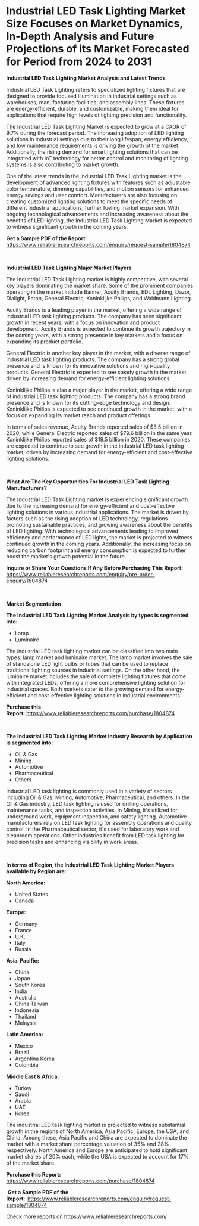 <p><h1>Industrial LED Task Lighting Market Size Focuses on Market Dynamics, In-Depth Analysis and Future Projections of its Market Forecasted for Period from 2024 to 2031</h1></p><p><strong>Industrial LED Task Lighting Market Analysis and Latest Trends</strong></p>
<p><p>Industrial LED Task Lighting refers to specialized lighting fixtures that are designed to provide focused illumination in industrial settings such as warehouses, manufacturing facilities, and assembly lines. These fixtures are energy-efficient, durable, and customizable, making them ideal for applications that require high levels of lighting precision and functionality.</p><p>The Industrial LED Task Lighting Market is expected to grow at a CAGR of 9.7% during the forecast period. The increasing adoption of LED lighting solutions in industrial settings due to their long lifespan, energy efficiency, and low maintenance requirements is driving the growth of the market. Additionally, the rising demand for smart lighting solutions that can be integrated with IoT technology for better control and monitoring of lighting systems is also contributing to market growth.</p><p>One of the latest trends in the Industrial LED Task Lighting market is the development of advanced lighting fixtures with features such as adjustable color temperature, dimming capabilities, and motion sensors for enhanced energy savings and user comfort. Manufacturers are also focusing on creating customized lighting solutions to meet the specific needs of different industrial applications, further fueling market expansion. With ongoing technological advancements and increasing awareness about the benefits of LED lighting, the Industrial LED Task Lighting Market is expected to witness significant growth in the coming years.</p></p>
<p><strong>Get a Sample PDF of the Report:&nbsp;</strong> <a href="https://www.reliableresearchreports.com/enquiry/request-sample/1804874">https://www.reliableresearchreports.com/enquiry/request-sample/1804874</a></p>
<p>&nbsp;</p>
<p><strong>Industrial LED Task Lighting Major Market Players</strong></p>
<p><p>The Industrial LED Task Lighting market is highly competitive, with several key players dominating the market share. Some of the prominent companies operating in the market include Banner, Acuity Brands, EDL Lighting, Dazor, Dialight, Eaton, General Electric, Koninklijke Philips, and Waldmann Lighting.</p><p>Acuity Brands is a leading player in the market, offering a wide range of industrial LED task lighting products. The company has seen significant growth in recent years, with a focus on innovation and product development. Acuity Brands is expected to continue its growth trajectory in the coming years, with a strong presence in key markets and a focus on expanding its product portfolio.</p><p>General Electric is another key player in the market, with a diverse range of industrial LED task lighting products. The company has a strong global presence and is known for its innovative solutions and high-quality products. General Electric is expected to see steady growth in the market, driven by increasing demand for energy-efficient lighting solutions.</p><p>Koninklijke Philips is also a major player in the market, offering a wide range of industrial LED task lighting products. The company has a strong brand presence and is known for its cutting-edge technology and design. Koninklijke Philips is expected to see continued growth in the market, with a focus on expanding its market reach and product offerings.</p><p>In terms of sales revenue, Acuity Brands reported sales of $3.5 billion in 2020, while General Electric reported sales of $79.6 billion in the same year. Koninklijke Philips reported sales of $19.5 billion in 2020. These companies are expected to continue to see growth in the industrial LED task lighting market, driven by increasing demand for energy-efficient and cost-effective lighting solutions.</p></p>
<p>&nbsp;</p>
<p><strong>What Are The Key Opportunities For Industrial LED Task Lighting Manufacturers?</strong></p>
<p><p>The Industrial LED Task Lighting market is experiencing significant growth due to the increasing demand for energy-efficient and cost-effective lighting solutions in various industrial applications. The market is driven by factors such as the rising adoption of LED technology, regulations promoting sustainable practices, and growing awareness about the benefits of LED lighting. With technological advancements leading to improved efficiency and performance of LED lights, the market is projected to witness continued growth in the coming years. Additionally, the increasing focus on reducing carbon footprint and energy consumption is expected to further boost the market's growth potential in the future.</p></p>
<p><strong>Inquire or Share Your Questions If Any Before Purchasing This Report:</strong> <a href="https://www.reliableresearchreports.com/enquiry/pre-order-enquiry/1804874">https://www.reliableresearchreports.com/enquiry/pre-order-enquiry/1804874</a></p>
<p>&nbsp;</p>
<p><strong>Market Segmentation</strong></p>
<p><strong>The Industrial LED Task Lighting Market Analysis by types is segmented into:</strong></p>
<p><ul><li>Lamp</li><li>Luminaire</li></ul></p>
<p><p>The industrial LED task lighting market can be classified into two main types: lamp market and luminaire market. The lamp market involves the sale of standalone LED light bulbs or tubes that can be used to replace traditional lighting sources in industrial settings. On the other hand, the luminaire market includes the sale of complete lighting fixtures that come with integrated LEDs, offering a more comprehensive lighting solution for industrial spaces. Both markets cater to the growing demand for energy-efficient and cost-effective lighting solutions in industrial environments.</p></p>
<p><strong>Purchase this Report:&nbsp;</strong><a href="https://www.reliableresearchreports.com/purchase/1804874">https://www.reliableresearchreports.com/purchase/1804874</a></p>
<p>&nbsp;</p>
<p><strong>The Industrial LED Task Lighting Market Industry Research by Application is segmented into:</strong></p>
<p><ul><li>Oil & Gas</li><li>Mining</li><li>Automotive</li><li>Pharmaceutical</li><li>Others</li></ul></p>
<p><p>Industrial LED task lighting is commonly used in a variety of sectors including Oil & Gas, Mining, Automotive, Pharmaceutical, and others. In the Oil & Gas industry, LED task lighting is used for drilling operations, maintenance tasks, and inspection activities. In Mining, it's utilized for underground work, equipment inspection, and safety lighting. Automotive manufacturers rely on LED task lighting for assembly operations and quality control. In the Pharmaceutical sector, it's used for laboratory work and cleanroom operations. Other industries benefit from LED task lighting for precision tasks and enhancing visibility in work areas.</p></p>
<p>&nbsp;</p>
<p><strong>In terms of Region, the Industrial LED Task Lighting Market Players available by Region are:</strong></p>
<p>
    <p> <strong> North America: </strong>
        <ul>
            <li>United States</li>
            <li>Canada</li>
        </ul>
        </p> 
    <p> <strong> Europe: </strong>
        <ul>
            <li>Germany</li>
            <li>France</li>
            <li>U.K.</li>
            <li>Italy</li>
            <li>Russia</li>
        </ul>
        </p> 
    <p> <strong> Asia-Pacific: </strong>
        <ul>
            <li>China</li>
            <li>Japan</li>
            <li>South Korea</li>
            <li>India</li>
            <li>Australia</li>
            <li>China Taiwan</li>
            <li>Indonesia</li>
            <li>Thailand</li>
            <li>Malaysia</li>
        </ul>
        </p> 
    <p> <strong> Latin America: </strong>
        <ul>
            <li>Mexico</li>
            <li>Brazil</li>
            <li>Argentina Korea</li>
            <li>Colombia</li>
        </ul>
        </p> 
    <p> <strong> Middle East & Africa: </strong>
        <ul>
            <li>Turkey</li>
            <li>Saudi</li>
            <li>Arabia</li>
            <li>UAE</li>
            <li>Korea</li>
        </ul>
    </p>
    </p>
<p><p>The industrial LED task lighting market is projected to witness substantial growth in the regions of North America, Asia Pacific, Europe, the USA, and China. Among these, Asia Pacific and China are expected to dominate the market with a market share percentage valuation of 35% and 28% respectively. North America and Europe are anticipated to hold significant market shares of 20% each, while the USA is expected to account for 17% of the market share.</p></p>
<p><strong>Purchase this Report: </strong><a href="https://www.reliableresearchreports.com/purchase/1804874">https://www.reliableresearchreports.com/purchase/1804874</a></p>
<p>&nbsp;<strong>Get a Sample PDF of the Report:&nbsp;&nbsp;</strong><a href="https://www.reliableresearchreports.com/enquiry/request-sample/1804874">https://www.reliableresearchreports.com/enquiry/request-sample/1804874</a></p>
<p><strong></strong></p>
<p>Check more reports on https://www.reliableresearchreports.com/</p>